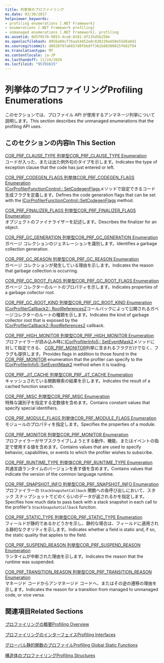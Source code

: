 ```yaml
---
title: 列挙体のプロファイリング
ms.date: 03/30/2017
helpviewer_keywords:
- profiling enumerations [.NET Framework]
- enumerations [.NET Framework profiling]
- unmanaged enumerations [.NET Framework], profiling
ms.assetid: 8d5f9570-9853-4ce8-8101-df235d5b258e
ms.openlocfilehash: 8956a09cf76aa54452e8c020239e650e55d8a0d1
ms.sourcegitcommit: d8020797a6657d0fbbdff362b80300815f682f94
ms.translationtype: MT
ms.contentlocale: ja-JP
ms.lasthandoff: 11/24/2020
ms.locfileid: "95701615"
---
```

# <a name="profiling-enumerations"></a><span data-ttu-id="5cfa7-102">列挙体のプロファイリング</span><span class="sxs-lookup"><span data-stu-id="5cfa7-102">Profiling Enumerations</span></span>

<span data-ttu-id="5cfa7-103">このセクションでは、プロファイル API が使用するアンマネージ列挙について説明します。</span><span class="sxs-lookup"><span data-stu-id="5cfa7-103">This section describes the unmanaged enumerations that the profiling API uses.</span></span>  
  
## <a name="in-this-section"></a><span data-ttu-id="5cfa7-104">このセクションの内容</span><span class="sxs-lookup"><span data-stu-id="5cfa7-104">In This Section</span></span>  

 [<span data-ttu-id="5cfa7-105">COR_PRF_CLAUSE_TYPE 列挙型</span><span class="sxs-lookup"><span data-stu-id="5cfa7-105">COR_PRF_CLAUSE_TYPE Enumeration</span></span>](cor-prf-clause-type-enumeration.md)  
 <span data-ttu-id="5cfa7-106">コードが入った、または出た例外句のタイプを示します。</span><span class="sxs-lookup"><span data-stu-id="5cfa7-106">Indicates the type of exception clause that the code has just entered or left.</span></span>  
  
 [<span data-ttu-id="5cfa7-107">COR_PRF_CODEGEN_FLAGS 列挙体</span><span class="sxs-lookup"><span data-stu-id="5cfa7-107">COR_PRF_CODEGEN_FLAGS Enumeration</span></span>](cor-prf-codegen-flags-enumeration.md)  
 <span data-ttu-id="5cfa7-108">[ICorProfilerFunctionControl:: SetCodegenFlags](icorprofilerfunctioncontrol-setcodegenflags-method.md)メソッドで設定できるコード生成フラグを定義します。</span><span class="sxs-lookup"><span data-stu-id="5cfa7-108">Defines the code generation flags that can be set with the [ICorProfilerFunctionControl::SetCodegenFlags](icorprofilerfunctioncontrol-setcodegenflags-method.md) method.</span></span>  
  
 [<span data-ttu-id="5cfa7-109">COR_PRF_FINALIZER_FLAGS 列挙型</span><span class="sxs-lookup"><span data-stu-id="5cfa7-109">COR_PRF_FINALIZER_FLAGS Enumeration</span></span>](cor-prf-finalizer-flags-enumeration.md)  
 <span data-ttu-id="5cfa7-110">オブジェクトのファイナライザーを記述します。</span><span class="sxs-lookup"><span data-stu-id="5cfa7-110">Describes the finalizer for an object.</span></span>  
  
 [<span data-ttu-id="5cfa7-111">COR_PRF_GC_GENERATION 列挙型</span><span class="sxs-lookup"><span data-stu-id="5cfa7-111">COR_PRF_GC_GENERATION Enumeration</span></span>](cor-prf-gc-generation-enumeration.md)  
 <span data-ttu-id="5cfa7-112">ガベージ コレクションのジェネレーションを識別します。</span><span class="sxs-lookup"><span data-stu-id="5cfa7-112">Identifies a garbage collection generation.</span></span>  
  
 [<span data-ttu-id="5cfa7-113">COR_PRF_GC_REASON 列挙型</span><span class="sxs-lookup"><span data-stu-id="5cfa7-113">COR_PRF_GC_REASON Enumeration</span></span>](cor-prf-gc-reason-enumeration.md)  
 <span data-ttu-id="5cfa7-114">ガベージ コレクションが発生している理由を示します。</span><span class="sxs-lookup"><span data-stu-id="5cfa7-114">Indicates the reason that garbage collection is occurring.</span></span>  
  
 [<span data-ttu-id="5cfa7-115">COR_PRF_GC_ROOT_FLAGS 列挙型</span><span class="sxs-lookup"><span data-stu-id="5cfa7-115">COR_PRF_GC_ROOT_FLAGS Enumeration</span></span>](cor-prf-gc-root-flags-enumeration.md)  
 <span data-ttu-id="5cfa7-116">ガベージ コレクターのルートのプロパティを示します。</span><span class="sxs-lookup"><span data-stu-id="5cfa7-116">Indicates properties of a garbage collector root.</span></span>  
  
 [<span data-ttu-id="5cfa7-117">COR_PRF_GC_ROOT_KIND 列挙型</span><span class="sxs-lookup"><span data-stu-id="5cfa7-117">COR_PRF_GC_ROOT_KIND Enumeration</span></span>](cor-prf-gc-root-kind-enumeration.md)  
 <span data-ttu-id="5cfa7-118">[ICorProfilerCallback2:: RootReferences2](icorprofilercallback2-rootreferences2-method.md)コールバックによって公開されるガベージコレクターのルートの種類を示します。</span><span class="sxs-lookup"><span data-stu-id="5cfa7-118">Indicates the kind of garbage collector root that is exposed by the [ICorProfilerCallback2::RootReferences2](icorprofilercallback2-rootreferences2-method.md) callback.</span></span>  
  
 [<span data-ttu-id="5cfa7-119">COR_PRF_HIGH_MONITOR 列挙型</span><span class="sxs-lookup"><span data-stu-id="5cfa7-119">COR_PRF_HIGH_MONITOR Enumeration</span></span>](cor-prf-high-monitor-enumeration.md)  
 <span data-ttu-id="5cfa7-120">プロファイラーが読み込み時に[ICorProfilerInfo5:: SetEventMask2](icorprofilerinfo5-seteventmask2-method.md)メソッドに対して指定できる、 [COR_PRF_MONITOR](cor-prf-monitor-enumeration.md)列挙に含まれるフラグだけでなく、フラグも提供します。</span><span class="sxs-lookup"><span data-stu-id="5cfa7-120">Provides flags in addition to those found in the [COR_PRF_MONITOR](cor-prf-monitor-enumeration.md) enumeration that the profiler can specify to the [ICorProfilerInfo5::SetEventMask2](icorprofilerinfo5-seteventmask2-method.md) method when it is loading.</span></span>  
  
 [<span data-ttu-id="5cfa7-121">COR_PRF_JIT_CACHE 列挙型</span><span class="sxs-lookup"><span data-stu-id="5cfa7-121">COR_PRF_JIT_CACHE Enumeration</span></span>](cor-prf-jit-cache-enumeration.md)  
 <span data-ttu-id="5cfa7-122">キャッシュされている関数検索の結果を示します。</span><span class="sxs-lookup"><span data-stu-id="5cfa7-122">Indicates the result of a cached function search.</span></span>  
  
 [<span data-ttu-id="5cfa7-123">COR_PRF_MISC 列挙型</span><span class="sxs-lookup"><span data-stu-id="5cfa7-123">COR_PRF_MISC Enumeration</span></span>](cor-prf-misc-enumeration.md)  
 <span data-ttu-id="5cfa7-124">特殊な識別子を指定する定数値を含めます。</span><span class="sxs-lookup"><span data-stu-id="5cfa7-124">Contains constant values that specify special identifiers.</span></span>  
  
 [<span data-ttu-id="5cfa7-125">COR_PRF_MODULE_FLAGS 列挙体</span><span class="sxs-lookup"><span data-stu-id="5cfa7-125">COR_PRF_MODULE_FLAGS Enumeration</span></span>](cor-prf-module-flags-enumeration.md)  
 <span data-ttu-id="5cfa7-126">モジュールのプロパティを指定します。</span><span class="sxs-lookup"><span data-stu-id="5cfa7-126">Specifies the properties of a module.</span></span>  
  
 [<span data-ttu-id="5cfa7-127">COR_PRF_MONITOR 列挙型</span><span class="sxs-lookup"><span data-stu-id="5cfa7-127">COR_PRF_MONITOR Enumeration</span></span>](cor-prf-monitor-enumeration.md)  
 <span data-ttu-id="5cfa7-128">プロファイラーがサブスクライブしようとする動作、機能、またはイベントの指定で使用する値を含めます。</span><span class="sxs-lookup"><span data-stu-id="5cfa7-128">Contains values that are used to specify behavior, capabilities, or events to which the profiler wishes to subscribe.</span></span>  
  
 [<span data-ttu-id="5cfa7-129">COR_PRF_RUNTIME_TYPE 列挙体</span><span class="sxs-lookup"><span data-stu-id="5cfa7-129">COR_PRF_RUNTIME_TYPE Enumeration</span></span>](cor-prf-runtime-type-enumeration.md)  
 <span data-ttu-id="5cfa7-130">共通言語ランタイムのバージョンを表す値を含めます。</span><span class="sxs-lookup"><span data-stu-id="5cfa7-130">Contains values that indicate the version of the common language runtime.</span></span>  
  
 [<span data-ttu-id="5cfa7-131">COR_PRF_SNAPSHOT_INFO 列挙型</span><span class="sxs-lookup"><span data-stu-id="5cfa7-131">COR_PRF_SNAPSHOT_INFO Enumeration</span></span>](cor-prf-snapshot-info-enumeration.md)  
 <span data-ttu-id="5cfa7-132">プロファイラーの `StackSnapshotCallback` 関数への各呼び出しにおいて、スタック スナップショットでどのくらいのデータが返されるかを指定します。</span><span class="sxs-lookup"><span data-stu-id="5cfa7-132">Specifies how much data to pass back with a stack snapshot in each call to the profiler's `StackSnapshotCallback` function.</span></span>  
  
 [<span data-ttu-id="5cfa7-133">COR_PRF_STATIC_TYPE 列挙型</span><span class="sxs-lookup"><span data-stu-id="5cfa7-133">COR_PRF_STATIC_TYPE Enumeration</span></span>](cor-prf-static-type-enumeration.md)  
 <span data-ttu-id="5cfa7-134">フィールドが静的であるかどうかを示し、静的な場合は、フィールドに適用される静的なクオリティを示します。</span><span class="sxs-lookup"><span data-stu-id="5cfa7-134">Indicates whether a field is static and, if so, the static quality that applies to the field.</span></span>  
  
 [<span data-ttu-id="5cfa7-135">COR_PRF_SUSPEND_REASON 列挙型</span><span class="sxs-lookup"><span data-stu-id="5cfa7-135">COR_PRF_SUSPEND_REASON Enumeration</span></span>](cor-prf-suspend-reason-enumeration.md)  
 <span data-ttu-id="5cfa7-136">ランタイムが中断された理由を示します。</span><span class="sxs-lookup"><span data-stu-id="5cfa7-136">Indicates the reason that the runtime was suspended.</span></span>  
  
 [<span data-ttu-id="5cfa7-137">COR_PRF_TRANSITION_REASON 列挙型</span><span class="sxs-lookup"><span data-stu-id="5cfa7-137">COR_PRF_TRANSITION_REASON Enumeration</span></span>](cor-prf-transition-reason-enumeration.md)  
 <span data-ttu-id="5cfa7-138">マネージド コードからアンマネージド コードへ、またはその逆の遷移の理由を示します。</span><span class="sxs-lookup"><span data-stu-id="5cfa7-138">Indicates the reason for a transition from managed to unmanaged code, or vice versa.</span></span>  
  
## <a name="related-sections"></a><span data-ttu-id="5cfa7-139">関連項目</span><span class="sxs-lookup"><span data-stu-id="5cfa7-139">Related Sections</span></span>  

 [<span data-ttu-id="5cfa7-140">プロファイリングの概要</span><span class="sxs-lookup"><span data-stu-id="5cfa7-140">Profiling Overview</span></span>](profiling-overview.md)  
  
 [<span data-ttu-id="5cfa7-141">プロファイリングのインターフェイス</span><span class="sxs-lookup"><span data-stu-id="5cfa7-141">Profiling Interfaces</span></span>](profiling-interfaces.md)  
  
 [<span data-ttu-id="5cfa7-142">グローバル静的関数のプロファイル</span><span class="sxs-lookup"><span data-stu-id="5cfa7-142">Profiling Global Static Functions</span></span>](profiling-global-static-functions.md)  
  
 [<span data-ttu-id="5cfa7-143">構造体のプロファイリング</span><span class="sxs-lookup"><span data-stu-id="5cfa7-143">Profiling Structures</span></span>](profiling-structures.md)
